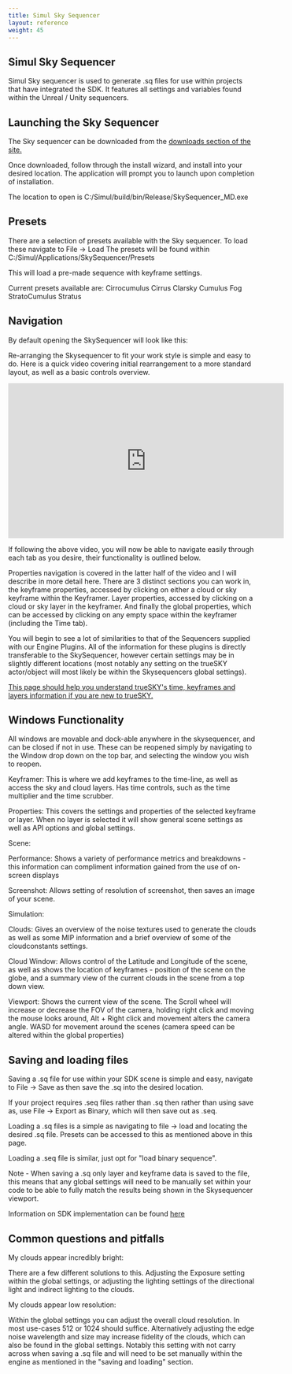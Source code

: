 ```yaml
---
title: Simul Sky Sequencer
layout: reference
weight: 45
---
```




Simul Sky Sequencer
--------------------

Simul Sky sequencer is used to generate .sq files for use within projects that have integrated the SDK. It features all settings and variables found within the Unreal / Unity sequencers.


Launching the Sky Sequencer
---------------------------

The Sky sequencer can be downloaded from the [downloads section of the site.](https://simul.co/downloads/#skysequencer)

Once downloaded, follow through the install wizard, and install into your desired location. The application will prompt you to launch upon completion of installation.

The location to open is C:/Simul/build/bin/Release/SkySequencer_MD.exe 


Presets
--------

There are a selection of presets available with the Sky sequencer. To load these navigate to File -> Load 
The presets will be found within C:/Simul/Applications/SkySequencer/Presets

This will load a pre-made sequence with keyframe settings. 

Current presets available are:
Cirrocumulus
Cirrus
Clarsky
Cumulus
Fog
StratoCumulus
Stratus


Navigation
------------

By default opening the SkySequencer will look like this:

Re-arranging the Skysequencer to fit your work style is simple and easy to do. Here is a quick video covering initial rearrangement to a more standard layout, as well as a basic controls overview.


<div class="video-wrapper">
<div class="video-container">
<iframe width="560" height="315" src="https://www.youtube.com/embed/Hq7Z20VUhHI" frameborder="0" allow="accelerometer; autoplay; encrypted-media; gyroscope; picture-in-picture" allowfullscreen></iframe>
</div>
</div>


If following the above video, you will now be able to navigate easily through each tab as you desire, their functionality is outlined below.

Properties navigation is covered in the latter half of the video and I will describe in more detail here. There are 3 distinct sections you can work in, the keyframe properties, accessed by clicking on either a cloud or sky keyframe within the Keyframer. Layer properties, accessed by clicking on a cloud or sky layer in the keyframer. And finally the global properties, which can be accessed by clicking on any empty space within the keyframer (including the Time tab).


You will begin to see a lot of similarities to that of the Sequencers supplied with our Engine Plugins. All of the information for these plugins is directly transferable to the SkySequencer, however certain settings may be in slightly different locations (most notably any setting on the trueSKY actor/object will most likely be within the Skysequencers global settings).

[This page should help you understand trueSKY's time, keyframes and layers information if you are new to trueSKY.](/tutorials/sequencer/keyframes.html)


Windows Functionality
---------------------


All windows are movable and dock-able anywhere in the skysequencer, and can be closed if not in use. These can be reopened simply by navigating to the Window drop down on the top bar, and selecting the window you wish to reopen.


Keyframer: This is where we add keyframes to the time-line, as well as access the sky and cloud layers. Has time controls, such as the time multiplier and the time scrubber.

Properties: This covers the settings and properties of the selected keyframe or layer. When no layer is selected it will show general scene settings as well as API options and global settings.

Scene: 

Performance: Shows a variety of performance metrics and breakdowns - this information can compliment information gained from the use of on-screen displays

Screenshot: Allows setting of resolution of screenshot, then saves an image of your scene.

Simulation:

Clouds: Gives an overview of the noise textures used to generate the clouds as well as some MIP information and a brief overview of some of the cloudconstants settings.

Cloud Window: Allows control of the Latitude and Longitude of the scene, as well as shows the location of keyframes - position of the scene on the globe, and a summary view of the current clouds in the scene from a top down view.


Viewport: Shows the current view of the scene. The Scroll wheel will increase or decrease the FOV of the camera, holding right click and moving the mouse looks around, Alt + Right click and movement alters the camera angle. WASD for movement around the scenes (camera speed can be altered within the global properties)





Saving and loading files
------------------------------

Saving a .sq file for use within your SDK scene is simple and easy, navigate to File -> Save as then save the .sq into the desired location.

If your project requires .seq files rather than .sq then rather than using save as, use File -> Export as Binary, which will then save out as .seq.

Loading a .sq files is a simple as navigating to file -> load and locating the desired .sq file. Presets can be accessed to this as mentioned above in this page.

Loading a .seq file is similar, just opt for "load binary sequence".


Note - When saving a .sq only layer and keyframe data is saved to the file, this means that any global settings will need to be manually set within your code to be able to fully match the results being shown in the Skysequencer viewport.

Information on SDK implementation can be found [here](/sdk.html)


Common questions and pitfalls
------------------------------

My clouds appear incredibly bright:

There are a few different solutions to this. Adjusting the Exposure setting within the global settings, or adjusting the lighting settings of the directional light and indirect lighting to the clouds.


My clouds appear low resolution:

Within the global settings you can adjust the overall cloud resolution. In most use-cases 512 or 1024 should suffice.
Alternatively adjusting the edge noise wavelength and size may increase fidelity of the clouds, which can also be found in the global settings. Notably this setting with not carry across when saving a .sq file and will need to be set manually within the engine as mentioned in the "saving and loading" section.
